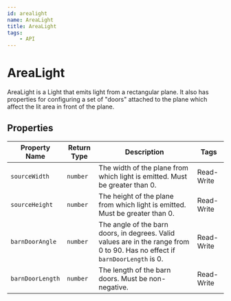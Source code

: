 ```yaml
---
id: arealight
name: AreaLight
title: AreaLight
tags:
    - API
---
```


# AreaLight

AreaLight is a Light that emits light from a rectangular plane. It also has properties for configuring a set of "doors" attached to the plane which affect the lit area in front of the plane.

## Properties

| Property Name | Return Type | Description | Tags |
| -------- | ----------- | ----------- | ---- |
| `sourceWidth` | `number` | The width of the plane from which light is emitted. Must be greater than 0. | Read-Write |
| `sourceHeight` | `number` | The height of the plane from which light is emitted. Must be greater than 0. | Read-Write |
| `barnDoorAngle` | `number` | The angle of the barn doors, in degrees. Valid values are in the range from 0 to 90. Has no effect if `barnDoorLength` is 0. | Read-Write |
| `barnDoorLength` | `number` | The length of the barn doors. Must be non-negative. | Read-Write |
